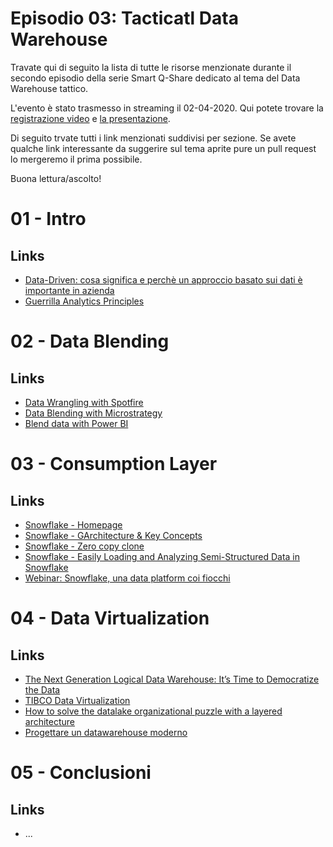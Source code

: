 # Episodio 03: Tacticatl Data Warehouse

Travate qui di seguito la lista di tutte le risorse menzionate durante il secondo episodio della serie Smart Q-Share dedicato al tema del Data Warehouse tattico.

L'evento è stato trasmesso in streaming il 02-04-2020. Qui potete trovare la [registrazione video](TODO) e [la presentazione](TODO).

Di seguito trvate tutti i link menzionati suddivisi per sezione. Se avete qualche link interessante da suggerire sul tema aprite pure un pull request lo mergeremo il prima possibile.

Buona lettura/ascolto!


# 01 - Intro

## Links
- [Data-Driven: cosa significa e perchè un approccio basato sui dati è importante in azienda](https://www.digital4.biz/marketing/big-data-e-analytics/sei-regole-d-oro-per-un-data-driven-marketing-di-successo/)
- [Guerrilla Analytics Principles](https://guerrilla-analytics.net/the-principles/)

# 02 - Data Blending

## Links
- [Data Wrangling with Spotfire](https://www.tibco.com/products/tibco-spotfire/data-wrangling)
- [Data Blending with Microstrategy](https://www2.microstrategy.com/producthelp/current/Oracle18c/en-us/Content/Oracle18c/Data_Blending_010_002_006.htm)
- [Blend data with Power BI](https://www.youtube.com/watch?v=w3qFxcy88iE)


# 03 - Consumption Layer

## Links
- [Snowflake - Homepage](https://www.snowflake.com/)
- [Snowflake - GArchitecture & Key Concepts](https://www.youtube.com/watch?v=dZlBCLLL7UA)
- [Snowflake - Zero copy clone](https://www.youtube.com/watch?v=yQIMmXg7Seg)
- [Snowflake - Easily Loading and Analyzing Semi-Structured Data in Snowflake](https://www.youtube.com/watch?v=H0sbMDqdYQ8&list=PL4IM5KTx_T7hBvbHgLKEqWp75CumkicJI&index=2)
- [Webinar: Snowflake, una data platform coi fiocchi](https://www.snowflake.com/webinar/webinar-snowflake-una-data-platform-coi-fiocchi/)

# 04 - Data Virtualization

## Links
- [The Next Generation Logical Data Warehouse: It’s Time to Democratize the Data](https://www.dataversity.net/next-generation-logical-data-warehouse-time-democratize-data)
- [TIBCO Data Virtualization](https://www.tibco.com/products/data-virtualization)
- [How to solve the datalake organizational puzzle with a layered architecture](https://medium.com/quantyca/how-to-solve-the-datalake-organizational-puzzle-with-a-layered-architecture-e267d645c81e)
- [Progettare un datawarehouse moderno](https://medium.com/quantyca/progettare-un-datawarehouse-moderno-24e35e973860)

# 05 - Conclusioni

## Links
- ...
